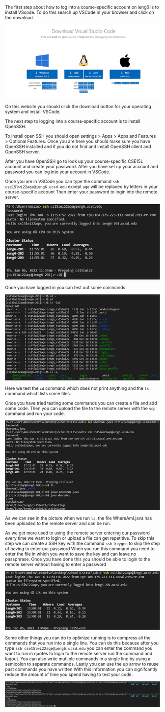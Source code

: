 The first step about how to log into a course-specific account on ieng6 is to install VScode. To do this search up VSCode in your browser and click on the download.

![VSCode Download](VSCodeDownloadPage.PNG)

On this website you should click the download button for your operating system and install VSCode.

The next step to logging into a course-specific account is to install OpenSSH.

To install open SSH you should open settings > Apps > Apps and Features > Optional Features. 
Once you are here you should make sure you have OpenSSH installed and if you do not find and install OpenSSH client and OpenSSH server.

After you have OpenSSH go to look up your course-specific CSE15L account and create your password.
After you have set up your account and password you can log into your account in VSCode.

Once you are in VSCode you can type the command `ssh cse15lwi22aqe@ieng6.ucsd.edu` except `aqe` will be replaced by letters in your course-specific account
Then enter your password to login into the remote server.

![Logging into Remote Server](VSCode%20ssh%20login.PNG)

Once you have logged in you can test out some commands.

![Commands](lab1Part4.PNG)

Here we test the `cd` command which does not print anything and the `ls` command which lists some files.

Once you have tried testing some commands you can create a file and add some code.
Then you can upload the file to the remote server with the `scp` command and run your code.

![scp command](lab1Part5.PNG)

As we can see in the picture when we run `ls`, the file WhereAmI.java has been uploaded to the remote server and can be run.

As we get more used to using the remote server entering our password every time we want to login or upload a file can get repetitive.
To skip this step we can create a SSH key with the command `ssh-keygen` to skip the step of having to enter our password
When you run this command you need to enter the file in which you want to save the key and can leave no passphrase.
Once you have done this you should be able to login to the remote server without having to enter a password

![login without password](lab1Part6.PNG)

Some other things you can do to optimize running is to compress all the commands that you run into a single line.
You can do this because after you type `ssh cse15lwi22aqe@ieng6.ucsd.edu` you can enter the command you want to run in quotes to login to the remote server run the command and logout.
You can also write mutliple commands in a single line by using a semicolon to separate commands.
Lastly you can use the up arrow to reuse past commands you have written
With this information you can signifcantly reduce the amount of time you spend having to test your code.

![Single Command](VSCodeOptimization.PNG)
